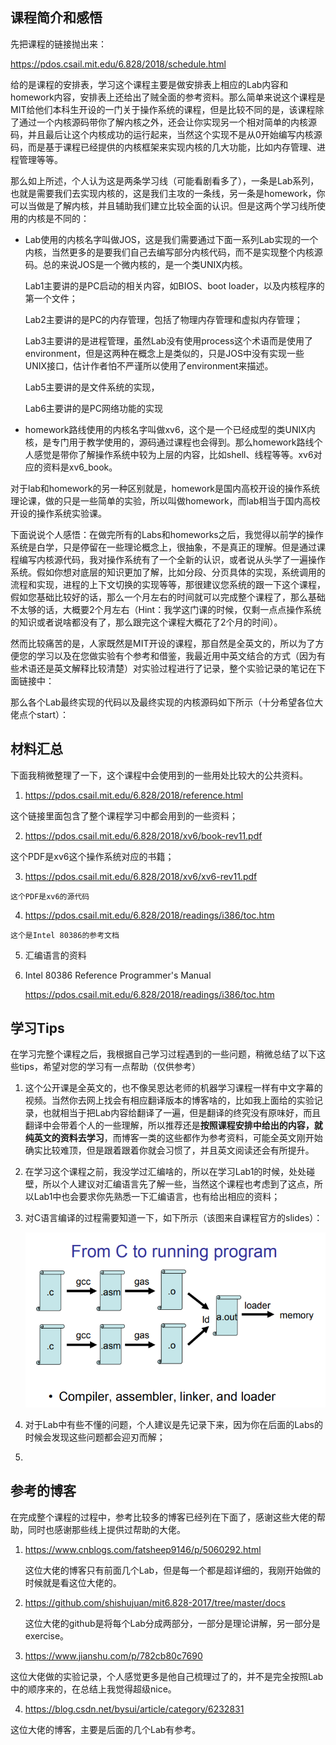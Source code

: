 ## 课程简介和感悟

先把课程的链接抛出来：

 https://pdos.csail.mit.edu/6.828/2018/schedule.html 

给的是课程的安排表，学习这个课程主要是做安排表上相应的Lab内容和homework内容，安排表上还给出了贼全面的参考资料。那么简单来说这个课程是MIT给他们本科生开设的一门关于操作系统的课程，但是比较不同的是，该课程除了通过一个内核源码带你了解内核之外，还会让你实现另一个相对简单的内核源码，并且最后让这个内核成功的运行起来，当然这个实现不是从0开始编写内核源码，而是基于课程已经提供的内核框架来实现内核的几大功能，比如内存管理、进程管理等等。

那么如上所述，个人认为这是两条学习线（可能看剧看多了），一条是Lab系列，也就是需要我们去实现内核的，这是我们主攻的一条线，另一条是homework，你可以当做是了解内核，并且辅助我们建立比较全面的认识。但是这两个学习线所使用的内核是不同的：

- Lab使用的内核名字叫做JOS，这是我们需要通过下面一系列Lab实现的一个内核，当然更多的是要我们自己去编写部分内核代码，而不是实现整个内核源码。总的来说JOS是一个微内核的，是一个类UNIX内核。

  Lab1主要讲的是PC启动的相关内容，如BIOS、boot loader，以及内核程序的第一个文件；

  Lab2主要讲的是PC的内存管理，包括了物理内存管理和虚拟内存管理；

  Lab3主要讲的是进程管理，虽然Lab没有使用process这个术语而是使用了environment，但是这两种在概念上是类似的，只是JOS中没有实现一些UNIX接口，估计作者怕不严谨所以使用了environment来描述。

  Lab5主要讲的是文件系统的实现，

  Lab6主要讲的是PC网络功能的实现

- homework路线使用的内核名字叫做xv6，这个是一个已经成型的类UNIX内核，是专门用于教学使用的，源码通过课程也会得到。那么homework路线个人感觉是带你了解操作系统中较为上层的内容，比如shell、线程等等。xv6对应的资料是xv6_book。

对于lab和homework的另一种区别就是，homework是国内高校开设的操作系统理论课，做的只是一些简单的实验，所以叫做homework，而lab相当于国内高校开设的操作系统实验课。

下面说说个人感悟：在做完所有的Labs和homeworks之后，我觉得以前学的操作系统是白学，只是停留在一些理论概念上，很抽象，不是真正的理解。但是通过课程编写内核源代码，我对操作系统有了一个全新的认识，或者说从头学了一遍操作系统。假如你想对底层的知识更加了解，比如分段、分页具体的实现，系统调用的流程和实现，进程的上下文切换的实现等等，那很建议您系统的跟一下这个课程，假如您基础比较好的话，那么一个月左右的时间就可以完成整个课程了，那么基础不太够的话，大概要2个月左右（Hint：我学这门课的时候，仅剩一点点操作系统的知识或者说啥都没有了，那么跟完这个课程大概花了2个月的时间）。

然而比较痛苦的是，人家既然是MIT开设的课程，那自然是全英文的，所以为了方便您的学习以及在您做实验有个参考和借鉴，我最近用中英文结合的方式（因为有些术语还是英文解释比较清楚）对实验过程进行了记录，整个实验记录的笔记在下面链接中：



那么各个Lab最终实现的代码以及最终实现的内核源码如下所示（十分希望各位大佬点个start）：



## 材料汇总

下面我稍微整理了一下，这个课程中会使用到的一些用处比较大的公共资料。

1.  https://pdos.csail.mit.edu/6.828/2018/reference.html 

   这个链接里面包含了整个课程学习中都会用到的一些资料；

2.  https://pdos.csail.mit.edu/6.828/2018/xv6/book-rev11.pdf 

   这个PDF是xv6这个操作系统对应的书籍；

3.   https://pdos.csail.mit.edu/6.828/2018/xv6/xv6-rev11.pdf 

    这个PDF是xv6的源代码

4.   https://pdos.csail.mit.edu/6.828/2018/readings/i386/toc.htm 

    这个是Intel 80386的参考文档

5. 汇编语言的资料

6. Intel 80386 Reference Programmer's Manual

    https://pdos.csail.mit.edu/6.828/2018/readings/i386/toc.htm 



## 学习Tips

在学习完整个课程之后，我根据自己学习过程遇到的一些问题，稍微总结了以下这些tips，希望对您的学习有一点帮助（仅供参考）

1. 这个公开课是全英文的，也不像吴恩达老师的机器学习课程一样有中文字幕的视频。当然你去网上找会有相应翻译版本的博客啥的，比如我上面给的实验记录，也就相当于把Lab内容给翻译了一遍，但是翻译的终究没有原味好，而且翻译中会带着个人的一些理解，所以推荐还是**按照课程安排中给出的内容，就纯英文的资料去学习**，而博客一类的这些都作为参考资料，可能全英文刚开始确实比较难顶，但是跟着跟着你就会习惯了，并且英文阅读还会有所提升。

2. 在学习这个课程之前，我没学过汇编啥的，所以在学习Lab1的时候，处处碰壁，所以个人建议对汇编语言先了解一些，当然这个课程也考虑到了这点，所以Lab1中也会要求你先熟悉一下汇编语言，也有给出相应的资料；

3. 对C语言编译的过程需要知道一下，如下所示（该图来自课程官方的slides）：

   ![](./image/0_0.jpg)

4. 对于Lab中有些不懂的问题，个人建议是先记录下来，因为你在后面的Labs的时候会发现这些问题都会迎刃而解；

5. 

## 参考的博客

在完成整个课程的过程中，参考比较多的博客已经列在下面了，感谢这些大佬的帮助，同时也感谢那些线上提供过帮助的大佬。

1. https://www.cnblogs.com/fatsheep9146/p/5060292.html 

   这位大佬的博客只有前面几个Lab，但是每一个都是超详细的，我刚开始做的时候就是看这位大佬的。

2. https://github.com/shishujuan/mit6.828-2017/tree/master/docs 

   这位大佬的github是将每个Lab分成两部分，一部分是理论讲解，另一部分是exercise。

3.  https://www.jianshu.com/p/782cb80c7690 

   这位大佬做的实验记录，个人感觉更多是他自己梳理过了的，并不是完全按照Lab中的顺序来的，在总结上我觉得超级nice。

4.  https://blog.csdn.net/bysui/article/category/6232831 

   这位大佬的博客，主要是后面的几个Lab有参考。